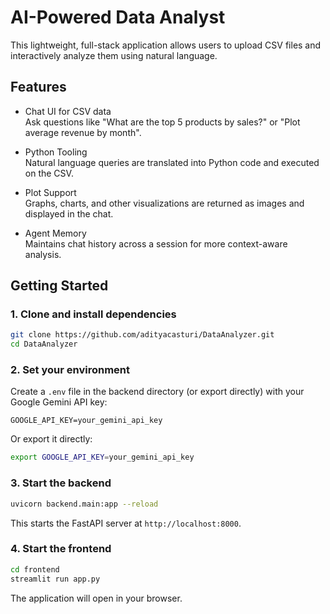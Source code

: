 # AI-Powered Data Analyst

This lightweight, full-stack application allows users to upload CSV files and interactively analyze them using natural language. 
## Features

- Chat UI for CSV data  
  Ask questions like "What are the top 5 products by sales?" or "Plot average revenue by month".

- Python Tooling  
  Natural language queries are translated into Python code and executed on the CSV.

- Plot Support  
  Graphs, charts, and other visualizations are returned as images and displayed in the chat.

- Agent Memory  
  Maintains chat history across a session for more context-aware analysis.

## Getting Started

### 1. Clone and install dependencies

```bash
git clone https://github.com/adityacasturi/DataAnalyzer.git
cd DataAnalyzer
```

### 2. Set your environment

Create a `.env` file in the backend directory (or export directly) with your Google Gemini API key:

```env
GOOGLE_API_KEY=your_gemini_api_key
```

Or export it directly:

```bash
export GOOGLE_API_KEY=your_gemini_api_key
```

### 3. Start the backend

```bash
uvicorn backend.main:app --reload
```

This starts the FastAPI server at `http://localhost:8000`.

### 4. Start the frontend

```bash
cd frontend
streamlit run app.py
```

The application will open in your browser.